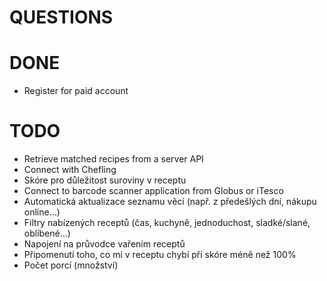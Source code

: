 # QUESTIONS

# DONE

- Register for paid account

# TODO

- Retrieve matched recipes from a server API
- Connect with Chefling
- Skóre pro důležitost suroviny v receptu
- Connect to barcode scanner application from Globus or iTesco
- Automatická aktualizace seznamu věcí (např. z předešlých dní, nákupu online…)
- Filtry nabízených receptů (čas, kuchyně, jednoduchost, sladké/slané, oblíbené…)
- Napojení na průvodce vařením receptů
- Připomenutí toho, co mi v receptu chybí při skóre méně než 100%
- Počet porcí (množství)
